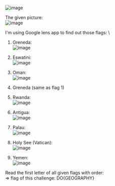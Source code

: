 ![image](https://user-images.githubusercontent.com/64829950/136967591-3ced41d5-8a72-4dd4-93e3-bc2e90a99ec3.png)

The given picture: \
![image](https://user-images.githubusercontent.com/64829950/136967669-93234fac-9a4b-497a-9165-5bbe5ebd8d0e.png)

I'm using Google lens app to find out those flags: \
  1. Greneda: \
  ![image](https://user-images.githubusercontent.com/64829950/136967879-56d35252-824b-41e2-bcc9-b20183895c7a.png)

  2. Eswatini: \
  ![image](https://user-images.githubusercontent.com/64829950/136967979-c54bc683-c82b-4993-910f-cf1ec5016e5a.png)
  
  3. Oman: \
  ![image](https://user-images.githubusercontent.com/64829950/136968039-e3ae581c-bc0f-4e7c-b5e0-8339d19cb1b6.png)

  4. Greneda (same as flag 1)
  
  5. Rwanda: \
  ![image](https://user-images.githubusercontent.com/64829950/136968202-67c7db33-8ced-4b1a-86c6-184c3bdec636.png)
  
  6. Antigua: \
  ![image](https://user-images.githubusercontent.com/64829950/136968857-58ae0ef9-2dbc-44e9-9c61-1f7f33455051.png)

  7. Palau: \
  ![image](https://user-images.githubusercontent.com/64829950/136968350-268b9e5e-6fc5-4aa0-bc45-a922b4eae932.png)

  8. Holy See (Vatican): \
  ![image](https://user-images.githubusercontent.com/64829950/136968434-f7ac7387-ef02-439e-8905-f977e56240d3.png)

  9. Yemen: \
  ![image](https://user-images.githubusercontent.com/64829950/136968481-177dfe28-a20e-4de9-905c-436dbf855b39.png)
  
Read the first letter of all given flags with order: \
=> flag of this challenge: DO{GEOGRAPHY}

